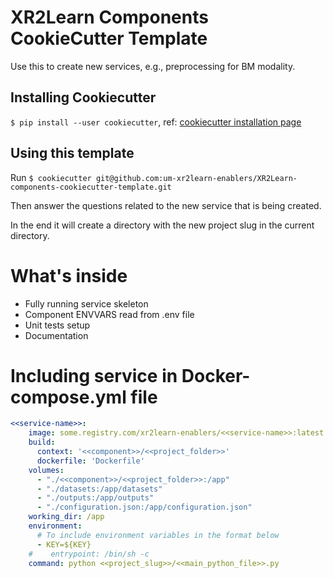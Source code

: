 # XR2Learn Components CookieCutter Template

Use this to create new services, e.g., preprocessing for BM modality.

## Installing Cookiecutter

`$ pip install --user cookiecutter`,
ref: [cookiecutter installation page](https://cookiecutter.readthedocs.io/en/latest/installation.html)

## Using this template

Run `$ cookiecutter git@github.com:um-xr2learn-enablers/XR2Learn-components-cookiecutter-template.git`

Then answer the questions related to the new service that is being created.

In the end it will create a directory with the new project slug in the current directory.

# What's inside

* Fully running service skeleton
* Component ENVVARS read from .env file
* Unit tests setup
* Documentation

# Including service in Docker-compose.yml file 

```yaml
<<service-name>>:
    image: some.registry.com/xr2learn-enablers/<<service-name>>:latest
    build:
      context: '<<component>>/<<project_folder>>'
      dockerfile: 'Dockerfile'
    volumes:
      - "./<<component>>/<<project_folder>>:/app"
      - "./datasets:/app/datasets"
      - "./outputs:/app/outputs"
      - "./configuration.json:/app/configuration.json"
    working_dir: /app
    environment:
      # To include environment variables in the format below
      - KEY=${KEY}
    #    entrypoint: /bin/sh -c
    command: python <<project_slug>>/<<main_python_file>>.py
```